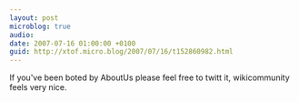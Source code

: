 ```yaml
---
layout: post
microblog: true
audio: 
date: 2007-07-16 01:00:00 +0100
guid: http://xtof.micro.blog/2007/07/16/t152860982.html
---
```

If you've been boted by AboutUs please feel free to twitt it, wikicommunity feels very nice.
